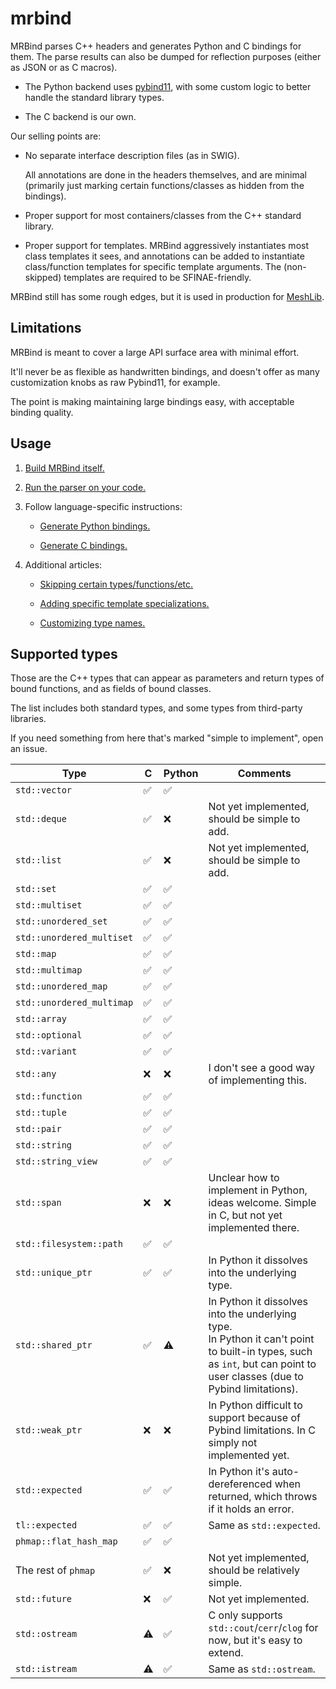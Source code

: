 # mrbind

MRBind parses C++ headers and generates Python and C bindings for them. The parse results can also be dumped for reflection purposes (either as JSON or as C macros).

* The Python backend uses [pybind11](https://github.com/pybind/pybind11), with some custom logic to better handle the standard library types.

* The C backend is our own.

Our selling points are:

* No separate interface description files (as in SWIG).

  All annotations are done in the headers themselves, and are minimal (primarily just marking certain functions/classes as hidden from the bindings).

* Proper support for most containers/classes from the C++ standard library.

* Proper support for templates. MRBind aggressively instantiates most class templates it sees, and annotations can be added to instantiate class/function templates for specific template arguments. The (non-skipped) templates are required to be SFINAE-friendly.

MRBind still has some rough edges, but it is used in production for [MeshLib](https://github.com/MeshInspector/MeshLib).

## Limitations

MRBind is meant to cover a large API surface area with minimal effort.

It'll never be as flexible as handwritten bindings, and doesn't offer as many customization knobs as raw Pybind11, for example.

The point is making maintaining large bindings easy, with acceptable binding quality.

## Usage

1. [Build MRBind itself.](/docs/building_mrbind.md)

2. [Run the parser on your code.](/docs/running_parser.md)

3. Follow language-specific instructions:

   * [Generate Python bindings.](/docs/generating_python.md)

   * [Generate C bindings.](/docs/generating_c.md)

4. Additional articles:

   * [Skipping certain types/functions/etc.](/docs/skipping_entities.md)

   * [Adding specific template specializations.](/docs/adding_template_specializations.md)

   * [Customizing type names.](/docs/customizing_type_names.md)

## Supported types

Those are the C++ types that can appear as parameters and return types of bound functions, and as fields of bound classes.

The list includes both standard types, and some types from third-party libraries.

If you need something from here that's marked "simple to implement", open an issue.

Type | C | Python | Comments
---|---|---|---
`std::vector` | ✅ | ✅ |
`std::deque` | ✅ | ❌ | Not yet implemented, should be simple to add.
`std::list` | ✅ | ❌ | Not yet implemented, should be simple to add.
`std::set` | ✅ | ✅ |
`std::multiset` | ✅ | ✅ |
`std::unordered_set` | ✅ | ✅ |
`std::unordered_multiset` | ✅ | ✅ |
`std::map` | ✅ | ✅ |
`std::multimap` | ✅ | ✅ |
`std::unordered_map` | ✅ | ✅ |
`std::unordered_multimap` | ✅ | ✅ |
`std::array` | ✅ | ✅ |
`std::optional` | ✅ | ✅ |
`std::variant` | ✅ | ✅ |
`std::any` | ❌ | ❌ | I don't see a good way of implementing this.
`std::function` | ✅ | ✅ |
`std::tuple` | ✅ | ✅ |
`std::pair` | ✅ | ✅ |
`std::string` | ✅ | ✅ |
`std::string_view` | ✅ | ✅ |
`std::span` | ❌ | ❌ | Unclear how to implement in Python, ideas welcome. Simple in C, but not yet implemented there.
`std::filesystem::path` | ✅ | ✅ |
`std::unique_ptr` | ✅ | ✅ | In Python it dissolves into the underlying type.
`std::shared_ptr` | ✅ | ⚠️ | In Python it dissolves into the underlying type.<br/>In Python it can't point to built-in types, such as `int`, but can point to user classes (due to Pybind limitations).
`std::weak_ptr` | ❌ | ❌ | In Python difficult to support because of Pybind limitations. In C simply not implemented yet.
`std::expected` | ✅ | ✅ | In Python it's auto-dereferenced when returned, which throws if it holds an error.
`tl::expected` | ✅ | ✅ | Same as `std::expected`.
`phmap::flat_hash_map` | ✅ | ✅ |
The rest of `phmap` | ✅ | ❌ | Not yet implemented, should be relatively simple.
`std::future` | ❌ | ✅ | Not yet implemented.
`std::ostream` | ⚠️ | ✅ | C only supports `std::cout`/`cerr`/`clog` for now, but it's easy to extend.
`std::istream` | ⚠️ | ✅ | Same as `std::ostream`.
